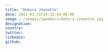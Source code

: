 ```yaml
---
title: "Debora Jeanette"
date: 2021-03-31T14:32:54-06:00
image : /images/speakers/debora-jeanette.jpg
designation: 
country: 
twitter: 
linkedin: 
github: 
---
```


